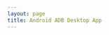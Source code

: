 ```yaml
---
layout: page
title: Android ADB Desktop App
---
```

<script setup>
import AppHome from '@share/components/AppHome.vue'
import code from '@theme/lib/code'

const version = "1.12.2"

const downloads = [
  {
    key: 'windows',
    name: 'Windows',
    ext: '.exe',
    href: `https://release.liriliri.io/aya/AYA-${version}-win-x64.exe`,
  },
  {
    key: 'mac',
    name: 'macOS Apple silicon',
    ext: '.dmg',
    href: `https://release.liriliri.io/aya/AYA-${version}-mac-arm64.dmg `,
  },
  {
    key: 'mac_x64',
    name: 'macOS Intel chip ',
    ext: '.dmg',
    href: `https://release.liriliri.io/aya/AYA-${version}-mac-x64.dmg`,
  },
  {
    key: 'linux',
    name: 'Linux',
    ext: '.AppImage',
    href: `https://release.liriliri.io/aya/AYA-${version}-linux-x86_64.AppImage`,
  }
]

const features = [
  {
    title: 'Screencast',
    desc: 'High-quality, low-latency casting, control with keyboard and mouse, record and capture.',
    image: '/screencast.png',
  },
  {
    title: 'File',
    desc: 'Browse directories, view, upload, and download files.',
    image: '/file.png',
  },
  {
    title: 'Application',
    desc: 'Install/uninstall apps, clear data, start/stop application, and export APKs.',
    image: '/application.png',
  },
  {
    title: 'Process',
    desc: 'View processes in real time and end abnormal ones with one click.',
    image: '/process.png',
  },
  {
    title: 'Performance',
    desc: 'Real-time CPU, memory, and FPS monitoring.',
    image: '/performance.png',
  },
  {
    title: 'Terminal',
    desc: 'ADB shell–like experience with multi-session support.',
    image: '/shell.png',
  },
  {
    title: 'Layout Inspector',
    desc: 'Inspect layout info and save with one click.',
    image: '/layout.png'
  },
  {
    title: 'Screenshot',
    desc: 'One-click screenshots with save and copy.',
    image: '/screencap.png'
  },
  {
    title: 'Logcat',
    desc: 'Graphical logcat with level/tag filters and log export.',
    image: '/logcat.png'
  }
]
</script>

<AppHome 
  title="AYA Android ADB Desktop App" 
  subtitle="AYA is a desktop application for easily controlling android devices, which can be considered as a GUI wrapper for ADB."
  :code="code"
  :version="version"
  :downloads="downloads"
  :features="features"
  :changelogUrl="`https://github.com/liriliri/aya/releases/tag/v${version}`"
/>
